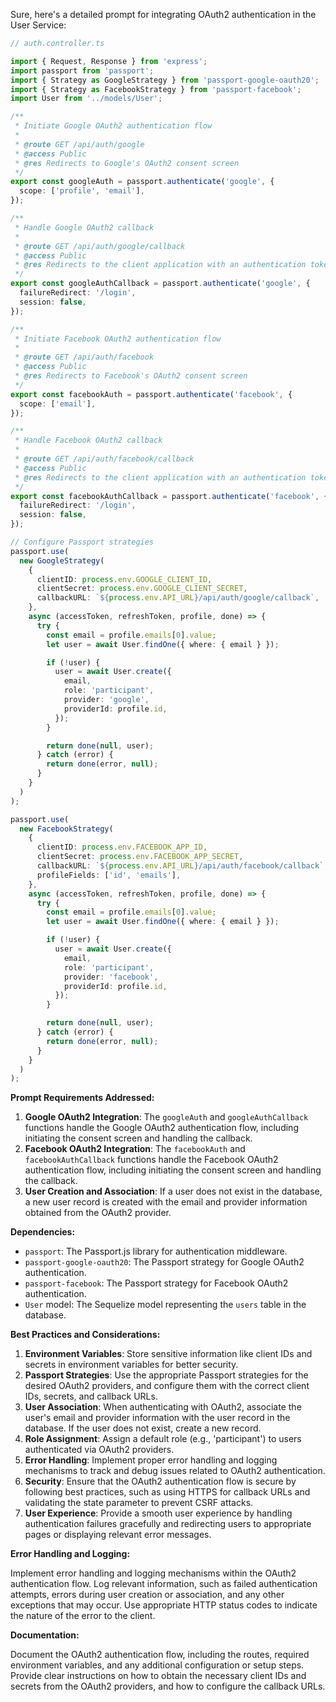 Sure, here's a detailed prompt for integrating OAuth2 authentication in the User Service:

```typescript
// auth.controller.ts

import { Request, Response } from 'express';
import passport from 'passport';
import { Strategy as GoogleStrategy } from 'passport-google-oauth20';
import { Strategy as FacebookStrategy } from 'passport-facebook';
import User from '../models/User';

/**
 * Initiate Google OAuth2 authentication flow
 *
 * @route GET /api/auth/google
 * @access Public
 * @res Redirects to Google's OAuth2 consent screen
 */
export const googleAuth = passport.authenticate('google', {
  scope: ['profile', 'email'],
});

/**
 * Handle Google OAuth2 callback
 *
 * @route GET /api/auth/google/callback
 * @access Public
 * @res Redirects to the client application with an authentication token
 */
export const googleAuthCallback = passport.authenticate('google', {
  failureRedirect: '/login',
  session: false,
});

/**
 * Initiate Facebook OAuth2 authentication flow
 *
 * @route GET /api/auth/facebook
 * @access Public
 * @res Redirects to Facebook's OAuth2 consent screen
 */
export const facebookAuth = passport.authenticate('facebook', {
  scope: ['email'],
});

/**
 * Handle Facebook OAuth2 callback
 *
 * @route GET /api/auth/facebook/callback
 * @access Public
 * @res Redirects to the client application with an authentication token
 */
export const facebookAuthCallback = passport.authenticate('facebook', {
  failureRedirect: '/login',
  session: false,
});

// Configure Passport strategies
passport.use(
  new GoogleStrategy(
    {
      clientID: process.env.GOOGLE_CLIENT_ID,
      clientSecret: process.env.GOOGLE_CLIENT_SECRET,
      callbackURL: `${process.env.API_URL}/api/auth/google/callback`,
    },
    async (accessToken, refreshToken, profile, done) => {
      try {
        const email = profile.emails[0].value;
        let user = await User.findOne({ where: { email } });

        if (!user) {
          user = await User.create({
            email,
            role: 'participant',
            provider: 'google',
            providerId: profile.id,
          });
        }

        return done(null, user);
      } catch (error) {
        return done(error, null);
      }
    }
  )
);

passport.use(
  new FacebookStrategy(
    {
      clientID: process.env.FACEBOOK_APP_ID,
      clientSecret: process.env.FACEBOOK_APP_SECRET,
      callbackURL: `${process.env.API_URL}/api/auth/facebook/callback`,
      profileFields: ['id', 'emails'],
    },
    async (accessToken, refreshToken, profile, done) => {
      try {
        const email = profile.emails[0].value;
        let user = await User.findOne({ where: { email } });

        if (!user) {
          user = await User.create({
            email,
            role: 'participant',
            provider: 'facebook',
            providerId: profile.id,
          });
        }

        return done(null, user);
      } catch (error) {
        return done(error, null);
      }
    }
  )
);
```

**Prompt Requirements Addressed:**

1. **Google OAuth2 Integration**: The `googleAuth` and `googleAuthCallback` functions handle the Google OAuth2 authentication flow, including initiating the consent screen and handling the callback.
2. **Facebook OAuth2 Integration**: The `facebookAuth` and `facebookAuthCallback` functions handle the Facebook OAuth2 authentication flow, including initiating the consent screen and handling the callback.
3. **User Creation and Association**: If a user does not exist in the database, a new user record is created with the email and provider information obtained from the OAuth2 provider.

**Dependencies:**

- `passport`: The Passport.js library for authentication middleware.
- `passport-google-oauth20`: The Passport strategy for Google OAuth2 authentication.
- `passport-facebook`: The Passport strategy for Facebook OAuth2 authentication.
- `User` model: The Sequelize model representing the `users` table in the database.

**Best Practices and Considerations:**

1. **Environment Variables**: Store sensitive information like client IDs and secrets in environment variables for better security.
2. **Passport Strategies**: Use the appropriate Passport strategies for the desired OAuth2 providers, and configure them with the correct client IDs, secrets, and callback URLs.
3. **User Association**: When authenticating with OAuth2, associate the user's email and provider information with the user record in the database. If the user does not exist, create a new record.
4. **Role Assignment**: Assign a default role (e.g., 'participant') to users authenticated via OAuth2 providers.
5. **Error Handling**: Implement proper error handling and logging mechanisms to track and debug issues related to OAuth2 authentication.
6. **Security**: Ensure that the OAuth2 authentication flow is secure by following best practices, such as using HTTPS for callback URLs and validating the state parameter to prevent CSRF attacks.
7. **User Experience**: Provide a smooth user experience by handling authentication failures gracefully and redirecting users to appropriate pages or displaying relevant error messages.

**Error Handling and Logging:**

Implement error handling and logging mechanisms within the OAuth2 authentication flow. Log relevant information, such as failed authentication attempts, errors during user creation or association, and any other exceptions that may occur. Use appropriate HTTP status codes to indicate the nature of the error to the client.

**Documentation:**

Document the OAuth2 authentication flow, including the routes, required environment variables, and any additional configuration or setup steps. Provide clear instructions on how to obtain the necessary client IDs and secrets from the OAuth2 providers, and how to configure the callback URLs.